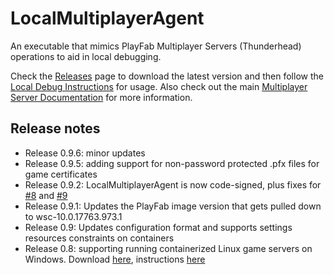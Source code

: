 # LocalMultiplayerAgent
An executable that mimics PlayFab Multiplayer Servers (Thunderhead) operations to aid in local debugging.

Check the [Releases](https://github.com/PlayFab/LocalMultiplayerAgent/releases) page to download the latest version and then follow the [Local Debug Instructions](https://docs.microsoft.com/en-us/gaming/playfab/features/multiplayer/servers/locally-debugging-game-servers-and-integration-with-playfab) for usage. Also check out the main [Multiplayer Server Documentation](https://docs.microsoft.com/en-us/gaming/playfab/features/multiplayer/servers/) for more information.

## Release notes
- Release 0.9.6: minor updates
- Release 0.9.5: adding support for non-password protected .pfx files for game certificates
- Release 0.9.2: LocalMultiplayerAgent is now code-signed, plus fixes for [#8](https://github.com/PlayFab/LocalMultiplayerAgent/issues/8) and [#9](https://github.com/PlayFab/LocalMultiplayerAgent/issues/9)
- Release 0.9.1: Updates the PlayFab image version that gets pulled down to wsc-10.0.17763.973.1
- Release 0.9: Updates configuration format and supports settings resources constraints on containers
- Release 0.8: supporting running containerized Linux game servers on Windows. Download [here](https://github.com/PlayFab/LocalMultiplayerAgent/releases/tag/v0.8), instructions [here](linuxContainersOnWindows.md)
